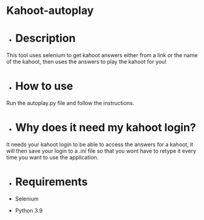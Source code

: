 # Kahoot-autoplay

- # Description

This tool uses selenium to get kahoot answers either from a link or the name of the kahoot, then uses the answers to play the kahoot for you!

- # How to use

Run the autoplay.py file and follow the instructions.

- # Why does it need my kahoot login?

It needs your kahoot login to be able to access the answers for a kahoot, it will then save your login to a .ini file so that you wont have to retype it every  time you want to use the application.

- # Requirements

- Selenium
- Python 3.9
